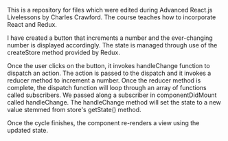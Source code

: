 This is a repository for files which were edited during Advanced React.js Livelessons by Charles Crawford. The course teaches how to incorporate React and Redux.

I have created a button that increments a number and the ever-changing number is displayed accordingly. The state is managed through use of the createStore method provided by Redux.

Once the user clicks on the button, it invokes handleChange function to dispatch an action. The action is passed to the dispatch and it invokes a reducer method to increment a number. Once the reducer method is complete, the dispatch function will loop through an array of functions called subscribers.
We passed along a subscriber in componentDidMount called handleChange. The handleChange method will set the state to a new value stemmed from store's getState() method.

Once the cycle finishes, the component re-renders a view using the updated state.
